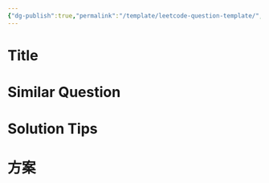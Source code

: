 ```yaml
---
{"dg-publish":true,"permalink":"/template/leetcode-question-template/","tags":["leetcode"]}
---
```



# Title

# Similar Question

# Solution Tips

# 方案

